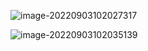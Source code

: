 ![image-20220903102027317](http://doc.xjfyt.top/markdown_img/image-20220903102027317.png)



![image-20220903102035139](http://doc.xjfyt.top/markdown_img/image-20220903102035139.png)